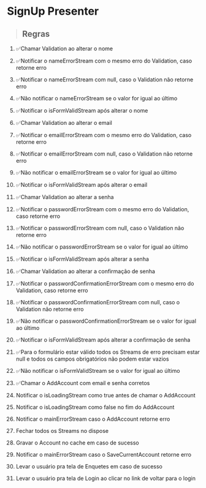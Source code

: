 # SignUp Presenter

> ## Regras
1. ✅Chamar Validation ao alterar o nome
2. ✅Notificar o nameErrorStream com o mesmo erro do Validation, caso retorne erro
3. ✅Notificar o nameErrorStream com null, caso o Validation não retorne erro
4. ✅Não notificar o nameErrorStream se o valor for igual ao último
5. ✅Notificar o isFormValidStream após alterar o nome

6. ✅Chamar Validation ao alterar o email
7. ✅Notificar o emailErrorStream com o mesmo erro do Validation, caso retorne erro
8. ✅Notificar o emailErrorStream com null, caso o Validation não retorne erro
9. ✅Não notificar o emailErrorStream se o valor for igual ao último
10. ✅Notificar o isFormValidStream após alterar o email

11. ✅Chamar Validation ao alterar a senha
12. ✅Notificar o passwordErrorStream com o mesmo erro do Validation, caso retorne erro
13. ✅Notificar o passwordErrorStream com null, caso o Validation não retorne erro
14. ✅Não notificar o passwordErrorStream se o valor for igual ao último
15. ✅Notificar o isFormValidStream após alterar a senha

16. ✅Chamar Validation ao alterar a confirmação de senha
17. ✅Notificar o passwordConfirmationErrorStream com o mesmo erro do Validation, caso retorne erro
18. ✅Notificar o passwordConfirmationErrorStream com null, caso o Validation não retorne erro
19. ✅Não notificar o passwordConfirmationErrorStream se o valor for igual ao último
20. ✅Notificar o isFormValidStream após alterar a confirmação de senha

21. ✅Para o formulário estar válido todos os Streams de erro precisam estar null e todos os campos obrigatórios não podem estar vazios
22. ✅Não notificar o isFormValidStream se o valor for igual ao último
23. ✅Chamar o AddAccount com email e senha corretos
24. Notificar o isLoadingStream como true antes de chamar o AddAccount
25. Notificar o isLoadingStream como false no fim do AddAccount
26. Notificar o mainErrorStream caso o AddAccount retorne erro
27. Fechar todos os Streams no dispose
28. Gravar o Account no cache em caso de sucesso
29. Notificar o mainErrorStream caso o SaveCurrentAccount retorne erro
30. Levar o usuário pra tela de Enquetes em caso de sucesso
31. Levar o usuário pra tela de Login ao clicar no link de voltar para o login